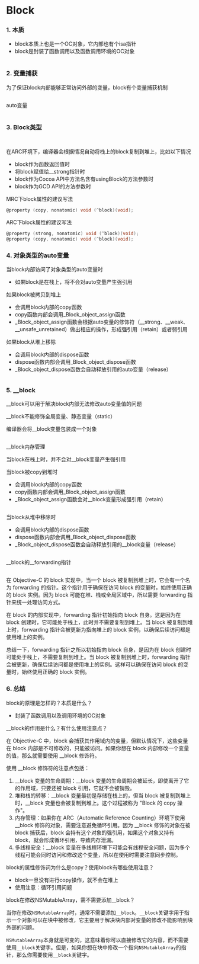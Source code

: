 # Block

### 1. 本质

* block本质上也是一个OC对象，它内部也有个isa指针
* block是封装了函数调用以及函数调用环境的OC对象

<figure><img src=".gitbook/assets/截屏2023-12-23 22.14.50.png" alt=""><figcaption></figcaption></figure>



### 2. 变量捕获

为了保证block内部能够正常访问外部的变量，block有个变量捕获机制

<figure><img src=".gitbook/assets/截屏2023-12-23 22.16.32.png" alt=""><figcaption></figcaption></figure>

auto变量

<figure><img src=".gitbook/assets/截屏2023-12-23 22.17.35.png" alt=""><figcaption></figcaption></figure>

### 3. Block类型

<figure><img src=".gitbook/assets/截屏2023-12-23 22.18.27.png" alt=""><figcaption></figcaption></figure>

<figure><img src=".gitbook/assets/截屏2023-12-23 22.19.49.png" alt=""><figcaption></figcaption></figure>

在ARC环境下，编译器会根据情况自动将栈上的block复制到堆上，比如以下情况

* block作为函数返回值时
* 将block赋值给\_\_strong指针时
* block作为Cocoa API中方法名含有usingBlock的方法参数时
* block作为GCD API的方法参数时

MRC下block属性的建议写法

```objectivec
@property (copy, nonatomic) void (^block)(void);
```

ARC下block属性的建议写法

```objectivec
@property (strong, nonatomic) void (^block)(void);
@property (copy, nonatomic) void (^block)(void);

```

### 4. 对象类型的auto变量

当block内部访问了对象类型的auto变量时

* 如果block是在栈上，将不会对auto变量产生强引用

如果block被拷贝到堆上

* 会调用block内部的copy函数
* copy函数内部会调用\_Block\_object\_assign函数
* \_Block\_object\_assign函数会根据auto变量的修饰符（\_\_strong、\_\_weak、\_\_unsafe\_unretained）做出相应的操作，形成强引用（retain）或者弱引用

如果block从堆上移除

* 会调用block内部的dispose函数
* dispose函数内部会调用\_Block\_object\_dispose函数
* \_Block\_object\_dispose函数会自动释放引用的auto变量（release）

<figure><img src=".gitbook/assets/截屏2023-12-23 22.25.01.png" alt=""><figcaption></figcaption></figure>

### 5. \_\_block

\_\_block可以用于解决block内部无法修改auto变量值的问题

\_\_block不能修饰全局变量、静态变量（static）

编译器会将\_\_block变量包装成一个对象

<figure><img src=".gitbook/assets/截屏2023-12-23 22.31.13.png" alt=""><figcaption></figcaption></figure>

\_\_block内存管理

当block在栈上时，并不会对\_\_block变量产生强引用

当block被copy到堆时

* 会调用block内部的copy函数
* copy函数内部会调用\_Block\_object\_assign函数
* \_Block\_object\_assign函数会对\_\_block变量形成强引用（retain）

<figure><img src=".gitbook/assets/截屏2023-12-23 22.32.37.png" alt=""><figcaption></figcaption></figure>

当block从堆中移除时

* 会调用block内部的dispose函数
* dispose函数内部会调用\_Block\_object\_dispose函数
* \_Block\_object\_dispose函数会自动释放引用的\_\_block变量（release）

<figure><img src=".gitbook/assets/截屏2023-12-23 22.33.32.png" alt=""><figcaption></figcaption></figure>

\_\_block的\_\_forwarding指针

<figure><img src=".gitbook/assets/截屏2023-12-23 22.34.17.png" alt=""><figcaption></figcaption></figure>

在 Objective-C 的 block 实现中，当一个 block 被复制到堆上时，它会有一个名为 forwarding 的指针。这个指针用于确保在访问 block 的变量时，始终使用正确的 block 实例。因为 block 可能在堆、栈或全局区域中，所以需要 forwarding 指针来统一处理访问方式。

在 block 的内部实现中，forwarding 指针初始指向 block 自身。这是因为在 block 创建时，它可能处于栈上，此时并不需要复制到堆上。当 block 被复制到堆上时，forwarding 指针会被更新为指向堆上的 block 实例，以确保后续访问都是使用堆上的实例。

总结一下，forwarding 指针之所以初始指向 block 自身，是因为在 block 创建时可能处于栈上，不需要复制到堆上。当 block 被复制到堆上时，forwarding 指针会被更新，确保后续访问都是使用堆上的实例。这样可以确保在访问 block 的变量时，始终使用正确的 block 实例。

### 6. 总结

block的原理是怎样的？本质是什么？

* 封装了函数调用以及调用环境的OC对象

\_\_block的作用是什么？有什么使用注意点？

在 Objective-C 中，block 会捕获其作用域内的变量，但默认情况下，这些变量在 block 内部是不可修改的，只能被访问。如果你想在 block 内部修改一个变量的值，那么就需要使用 \_\_block 修饰符。

使用 \_\_block 修饰符的注意点包括：

1. \_\_block 变量的生命周期：\_\_block 变量的生命周期会被延长，即使离开了它的作用域，只要还被 block 引用，它就不会被销毁。
2. 堆和栈的转移：\_\_block 变量最初是存储在栈上的，但当 block 被复制到堆上时，\_\_block 变量也会被复制到堆上。这个过程被称为 "Block 的 copy 操作"。
3. 内存管理：如果你在 ARC（Automatic Reference Counting）环境下使用 \_\_block 修饰的对象，需要注意避免循环引用。因为 \_\_block 修饰的对象在被 block 捕获后，block 会持有这个对象的强引用，如果这个对象又持有 block，就会形成循环引用，导致内存泄漏。
4. 多线程安全：\_\_block 变量在多线程环境下可能会有线程安全问题，因为多个线程可能会同时访问和修改这个变量，所以在使用时需要注意同步控制。

block的属性修饰词为什么是copy？使用block有哪些使用注意？

* block一旦没有进行copy操作，就不会在堆上
* 使用注意：循环引用问题

block在修改NSMutableArray，需不需要添加\_\_block？

当你在修改`NSMutableArray`时，通常不需要添加`__block`。`__block`关键字用于指示一个对象可以在块中被修改，它主要用于解决块内部对变量的修改不能影响到块外部的问题。

`NSMutableArray`本身就是可变的，这意味着你可以直接修改它的内容，而不需要使用`__block`关键字。但是，如果你想在块中修改一个指向`NSMutableArray`的指针，那么你需要使用`__block`关键字。

